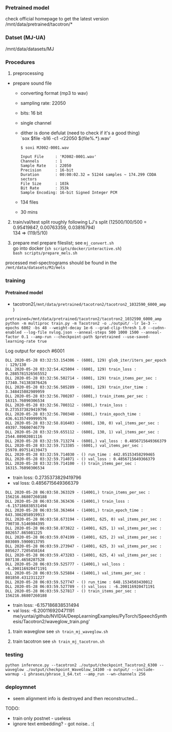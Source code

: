 ### Pretrained model
check official homepage to get the latest version
/mnt/data/pretrained/tacotron/*

### Datset (MJ-UA)
/mnt/data/datasets/MJ

### Procedures
1. preprocessing
  * prepare sound file
    - converting format (mp3 to wav)
    - sampling rate: 22050
    - bits: 16 bit
    - single channel
    - dither is done defulat (need to check if it's a good thing)  
      `sox $file -b16 -c1 -r22050 ${file%.*}.wav'

      ```
      $ soxi MJ002-0001.wav

      Input File     : 'MJ002-0001.wav'
      Channels       : 1
      Sample Rate    : 22050
      Precision      : 16-bit
      Duration       : 00:00:02.32 = 51244 samples ~ 174.299 CDDA sectors
      File Size      : 103k
      Bit Rate       : 353k
      Sample Encoding: 16-bit Signed Integer PCM
      ```
    - 134 files
    - 30 mins

2. train/val/test split
roughly following LJ's split (12500/100/500 = 0.95419847, 0.00763359, 0.03816794)  
134 => (119/5/10)

3. prepare mel
prepare fileslist; see `mj_convert.sh`  
go into docker (`sh scripts/docker/interactive.sh`)  
`bash scripts/prepare_mels.sh`

processed mel-spectrograms should be found in the `/mnt/data/datasets/MJ/mels`

### training
#### Pretrained model 
- tacotron2(`/mnt/data/pretrained/tacotron2/tacotron2_1032590_6000_amp`)

```
pretrained=/mnt/data/pretrained/tacotron2/tacotron2_1032590_6000_amp
python -m multiproc train.py -m Tacotron2 -o ./output/ -lr 1e-3 --epochs 6002 -bs 48 --weight-decay 1e-6 --grad-clip-thresh 1.0 --cudnn-enabled --log-file nvlog.json --anneal-steps 500 1000 1500 --anneal-factor 0.1 --amp-run --checkpoint-path $pretrained --use-saved-learning-rate true
```

Log output for epoch #6001
```
DLL 2020-05-28 03:32:53.154306 - (6001, 129) glob_iter/iters_per_epoch : 129/130
DLL 2020-05-28 03:32:54.425004 - (6001, 129) train_loss : 0.2885781526565552
DLL 2020-05-28 03:32:56.502714 - (6001, 129) train_items_per_sec : 17340.741383876426
DLL 2020-05-28 03:32:56.505289 - (6001, 129) train_iter_time : 3.348415082989959
DLL 2020-05-28 03:32:56.700207 - (6001,) train_items_per_sec : 16315.76090306534
DLL 2020-05-28 03:32:56.700312 - (6001,) train_loss : 0.2735373829419796
DLL 2020-05-28 03:32:56.700340 - (6001,) train_epoch_time : 436.61357499999576
DLL 2020-05-28 03:32:58.816403 - (6001, 130, 0) val_items_per_sec : 49397.70600746779
DLL 2020-05-28 03:32:59.655112 - (6001, 130, 1) val_items_per_sec : 2544.08902081116
DLL 2020-05-28 03:32:59.713274 - (6001,) val_loss : 0.4856715649366379
DLL 2020-05-28 03:32:59.713385 - (6001,) val_items_per_sec : 25970.897514139473
DLL 2020-05-28 03:32:59.714030 - () run_time : 442.85153458299465
DLL 2020-05-28 03:32:59.714071 - () val_loss : 0.4856715649366379
DLL 2020-05-28 03:32:59.714100 - () train_items_per_sec : 16315.76090306534
```

- train loss: 0.2735373829419796
- val loss: 0.4856715649366379

```
DLL 2020-05-28 06:03:58.363329 - (14001,) train_items_per_sec : 156216.86807260188 
DLL 2020-05-28 06:03:58.363436 - (14001,) train_loss : -6.157186838531494 
DLL 2020-05-28 06:03:58.363464 - (14001,) train_epoch_time : 643.3862058919913 
DLL 2020-05-28 06:03:58.673194 - (14001, 625, 0) val_items_per_sec : 790738.5146984395 
DLL 2020-05-28 06:03:58.873822 - (14001, 625, 1) val_items_per_sec : 802657.865081225 
DLL 2020-05-28 06:03:59.074199 - (14001, 625, 2) val_items_per_sec : 803089.5900013795 
DLL 2020-05-28 06:03:59.273947 - (14001, 625, 3) val_items_per_sec : 805627.7205458164 
DLL 2020-05-28 06:03:59.473283 - (14001, 625, 4) val_items_per_sec : 807138.4658287528 
DLL 2020-05-28 06:03:59.525777 - (14001,) val_loss : -6.200116920471191 
DLL 2020-05-28 06:03:59.525884 - (14001,) val_items_per_sec : 801850.4312311227 
DLL 2020-05-28 06:03:59.527747 - () run_time : 648.1534503430012 
DLL 2020-05-28 06:03:59.527789 - () val_loss : -6.200116920471191 
DLL 2020-05-28 06:03:59.527817 - () train_items_per_sec : 156216.86807260188 
```
- train loss: -6.157186838531494
- val loss: -6.200116920471191
me/yuntai/github/NVIDIA/DeepLearningExamples/PyTorch/SpeechSynthesis/Tacotron2/waveglow_train.png' 

1. train waveglow
see `sh train_mj_waveglow.sh`

2. train tacotron
see `sh train_mj_tacotron.sh`

### testing
`python inference.py --tacotron2 ./output/checkpoint_Tacotron2_6300 --waveglow ./output/checkpoint_WaveGlow_14100 -o output/ --include-warmup -i phrases/phrase_1_64.txt --amp_run --wn-channels 256`

### deploymnet


- seem alignment info is destroyed and then reconstructed...

TODO:
- train only postnet - useless
- ignore text embedding? - got noise.. :(
